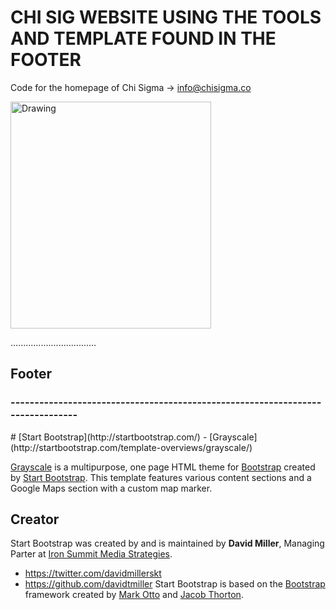 <h1>CHI SIG WEBSITE USING THE TOOLS AND TEMPLATE FOUND IN THE FOOTER</h1>

Code for the homepage of Chi Sigma -> info@chisigma.co





<img src="http://nudjs.me/images/chisig.png" alt="Drawing" width=321 height=363/>



..................................


<h2>Footer</h2><h3>-------------------------------------------------------------------------------</h3>
# [Start Bootstrap](http://startbootstrap.com/) - [Grayscale](http://startbootstrap.com/template-overviews/grayscale/)

[Grayscale](http://startbootstrap.com/template-overviews/grayscale/) is a multipurpose, one page HTML theme for [Bootstrap](http://getbootstrap.com/) created by [Start Bootstrap](http://startbootstrap.com/). This template features various content sections and a Google Maps section with a custom map marker.

## Creator

Start Bootstrap was created by and is maintained by **David Miller**, Managing Parter at [Iron Summit Media Strategies](http://www.ironsummitmedia.com/).
* https://twitter.com/davidmillerskt
* https://github.com/davidtmiller
Start Bootstrap is based on the [Bootstrap](http://getbootstrap.com/) framework created by [Mark Otto](https://twitter.com/mdo) and [Jacob Thorton](https://twitter.com/fat).

